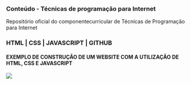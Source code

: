 ### Conteúdo - Técnicas de programação para Internet

Repositório oficial do componentecurricular de Técnicas de Programação para Internet

### HTML | CSS | JAVASCRIPT | GITHUB

#### EXEMPLO DE CONSTRUÇÃO DE UM WEBSITE COM A UTILIZAÇÃO DE HTML, CSS E JAVASCRIPT

<img src="https://github.com/NitZyik/Site-1/site 2/Capturar.png">
